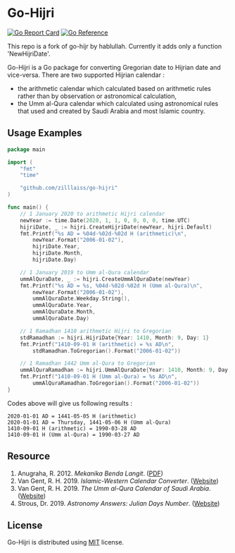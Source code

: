 # Go-Hijri

[![Go Report Card][report-badge]][report-url]
[![Go Reference][doc-badge]][doc-url]

This repo is a fork of go-hijr by hablullah. Currently it adds only a function 'NewHijriDate'.

Go-Hijri is a Go package for converting Gregorian date to Hijrian date and vice-versa. There are two supported Hijrian calendar :

- the arithmetic calendar which calculated based on arithmetic rules rather than by observation or astronomical calculation,
- the Umm al-Qura calendar which calculated using astronomical rules that used and created by Saudi Arabia and most Islamic country.

## Usage Examples

```go
package main

import (
	"fmt"
	"time"

	"github.com/zilllaiss/go-hijri"
)

func main() {
	// 1 January 2020 to arithmetic Hijri calendar
	newYear := time.Date(2020, 1, 1, 0, 0, 0, 0, time.UTC)
	hijriDate, _ := hijri.CreateHijriDate(newYear, hijri.Default)
	fmt.Printf("%s AD = %04d-%02d-%02d H (arithmetic)\n",
		newYear.Format("2006-01-02"),
		hijriDate.Year,
		hijriDate.Month,
		hijriDate.Day)

	// 1 January 2019 to Umm al-Qura calendar
	ummAlQuraDate, _ := hijri.CreateUmmAlQuraDate(newYear)
	fmt.Printf("%s AD = %s, %04d-%02d-%02d H (Umm al-Qura)\n",
		newYear.Format("2006-01-02"),
		ummAlQuraDate.Weekday.String(),
		ummAlQuraDate.Year,
		ummAlQuraDate.Month,
		ummAlQuraDate.Day)

	// 1 Ramadhan 1410 arithmetic Hijri to Gregorian
	stdRamadhan := hijri.HijriDate{Year: 1410, Month: 9, Day: 1}
	fmt.Printf("1410-09-01 H (arithmetic) = %s AD\n",
		stdRamadhan.ToGregorian().Format("2006-01-02"))

	// 1 Ramadhan 1442 Umm al-Qura to Gregorian
	ummAlQuraRamadhan := hijri.UmmAlQuraDate{Year: 1410, Month: 9, Day: 1}
	fmt.Printf("1410-09-01 H (Umm al-Qura) = %s AD\n",
		ummAlQuraRamadhan.ToGregorian().Format("2006-01-02"))
}
```

Codes above will give us following results :

```
2020-01-01 AD = 1441-05-05 H (arithmetic)
2020-01-01 AD = Thursday, 1441-05-06 H (Umm al-Qura)
1410-09-01 H (arithmetic) = 1990-03-28 AD
1410-09-01 H (Umm al-Qura) = 1990-03-27 AD
```

## Resource

1. Anugraha, R. 2012. _Mekanika Benda Langit_. ([PDF][pdf-rinto-anugraha])
2. Van Gent, R. H. 2019. _Islamic-Western Calendar Converter_. ([Website][web-van-gent-1])
3. Van Gent, R. H. 2019. _The Umm al-Qura Calendar of Saudi Arabia_. ([Website][web-van-gent-2])
4. Strous, Dr. 2019. _Astronomy Answers: Julian Days Number_. ([Website][web-astronomy-answers])

## License

Go-Hijri is distributed using [MIT](http://choosealicense.com/licenses/mit/) license.

[report-badge]: https://goreportcard.com/badge/github.com/hablullah/go-hijri
[report-url]: https://goreportcard.com/report/github.com/hablullah/go-hijri
[doc-badge]: https://pkg.go.dev/badge/github.com/hablullah/go-hijri.svg
[doc-url]: https://pkg.go.dev/github.com/hablullah/go-hijri

[pdf-rinto-anugraha]: https://simpan.ugm.ac.id/s/GcxKuyZWn8Rshnn
[web-van-gent-1]: https://webspace.science.uu.nl/~gent0113/islam/islam_tabcal.htm
[web-van-gent-2]: https://webspace.science.uu.nl/~gent0113/islam/ummalqura.htm
[web-astronomy-answers]: https://www.aa.quae.nl/en/reken/juliaansedag.html
